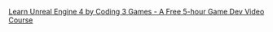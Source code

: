 
[Learn Unreal Engine 4 by Coding 3 Games - A Free 5-hour Game Dev Video Course](https://www.freecodecamp.org/news/learn-unreal-engine-by-creating-three-games/)
